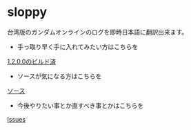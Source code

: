 # sloppy
台湾版のガンダムオンラインのログを即時日本語に翻訳出来ます。

 * 手っ取り早く手に入れてみたい方はこちらを

  [1.2.0.0のビルド済](https://github.com/n416/sloppy/raw/master/sloppy.zip "1.2.0.0のビルド済")

  * ソースが気になる方はこちらを

  [ソース](https://github.com/n416/sloppy/tree/master/sloppy "プログラムのディレクトリ")

  * 今後やりたい事とか直すべき事とかはこちらを

  [Issues](https://github.com/n416/sloppy/issues "Issues")

